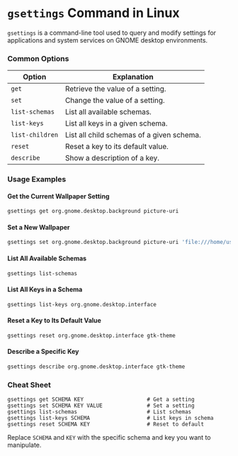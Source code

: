 # `gsettings` Command in Linux

`gsettings` is a command-line tool used to query and modify settings for applications and system services on GNOME desktop environments.

### Common Options

| Option                  | Explanation                                         |
|-------------------------|-----------------------------------------------------|
| `get`                   | Retrieve the value of a setting.                    |
| `set`                   | Change the value of a setting.                      |
| `list-schemas`          | List all available schemas.                         |
| `list-keys`             | List all keys in a given schema.                    |
| `list-children`         | List all child schemas of a given schema.           |
| `reset`                 | Reset a key to its default value.                   |
| `describe`              | Show a description of a key.                        |

### Usage Examples

#### Get the Current Wallpaper Setting
```bash
gsettings get org.gnome.desktop.background picture-uri
```

#### Set a New Wallpaper
```bash
gsettings set org.gnome.desktop.background picture-uri 'file:///home/user/Pictures/wallpaper.jpg'
```

#### List All Available Schemas
```bash
gsettings list-schemas
```

#### List All Keys in a Schema
```bash
gsettings list-keys org.gnome.desktop.interface
```

#### Reset a Key to Its Default Value
```bash
gsettings reset org.gnome.desktop.interface gtk-theme
```

#### Describe a Specific Key
```bash
gsettings describe org.gnome.desktop.interface gtk-theme
```

### Cheat Sheet

```plaintext
gsettings get SCHEMA KEY                    # Get a setting
gsettings set SCHEMA KEY VALUE              # Set a setting
gsettings list-schemas                      # List schemas
gsettings list-keys SCHEMA                  # List keys in schema
gsettings reset SCHEMA KEY                  # Reset to default
```

Replace `SCHEMA` and `KEY` with the specific schema and key you want to manipulate.
